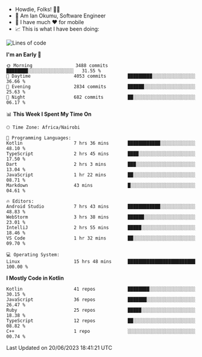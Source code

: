 
* Howdie, Folks! 👋🤓
* 🤪 Am Ian Okumu, Software Engineer
* 📱 I have much ❤️ for mobile
* 📈 This is what I have been doing:
  
<!-- <a href="https://otsembo.github.io/OtsemboPortfolio/" style="margin-right:.5%; margin-top=.5%;">
  <img align="center" src="https://github-readme-stats.vercel.app/api/top-langs/?username=otsembo&layout=compact" />
</a> -->

<!--START_SECTION:waka-->
![Lines of code](https://img.shields.io/badge/From%20Hello%20World%20I%27ve%20Written-8.2%20million%20lines%20of%20code-blue)

**I'm an Early 🐤** 

```text
🌞 Morning                3488 commits        ████████░░░░░░░░░░░░░░░░░   31.55 % 
🌆 Daytime                4053 commits        █████████░░░░░░░░░░░░░░░░   36.66 % 
🌃 Evening                2834 commits        ██████░░░░░░░░░░░░░░░░░░░   25.63 % 
🌙 Night                  682 commits         ██░░░░░░░░░░░░░░░░░░░░░░░   06.17 % 
```


📊 **This Week I Spent My Time On** 

```text
🕑︎ Time Zone: Africa/Nairobi

💬 Programming Languages: 
Kotlin                   7 hrs 36 mins       ████████████░░░░░░░░░░░░░   48.10 % 
TypeScript               2 hrs 45 mins       ████░░░░░░░░░░░░░░░░░░░░░   17.50 % 
Dart                     2 hrs 3 mins        ███░░░░░░░░░░░░░░░░░░░░░░   13.04 % 
JavaScript               1 hr 22 mins        ██░░░░░░░░░░░░░░░░░░░░░░░   08.71 % 
Markdown                 43 mins             █░░░░░░░░░░░░░░░░░░░░░░░░   04.61 % 

🔥 Editors: 
Android Studio           7 hrs 43 mins       ████████████░░░░░░░░░░░░░   48.83 % 
WebStorm                 3 hrs 38 mins       ██████░░░░░░░░░░░░░░░░░░░   23.01 % 
IntelliJ                 2 hrs 55 mins       █████░░░░░░░░░░░░░░░░░░░░   18.46 % 
VS Code                  1 hr 32 mins        ██░░░░░░░░░░░░░░░░░░░░░░░   09.70 % 

💻 Operating System: 
Linux                    15 hrs 48 mins      █████████████████████████   100.00 % 
```

**I Mostly Code in Kotlin** 

```text
Kotlin                   41 repos            ████████░░░░░░░░░░░░░░░░░   30.15 % 
JavaScript               36 repos            ███████░░░░░░░░░░░░░░░░░░   26.47 % 
Ruby                     25 repos            █████░░░░░░░░░░░░░░░░░░░░   18.38 % 
TypeScript               12 repos            ██░░░░░░░░░░░░░░░░░░░░░░░   08.82 % 
C++                      1 repo              ░░░░░░░░░░░░░░░░░░░░░░░░░   00.74 % 
```




 Last Updated on 20/06/2023 18:41:21 UTC
<!--END_SECTION:waka-->

<br />
<br />
<br />
<br />
<br />
  
  </div>
<!---
otsembo/otsembo is a ✨ special ✨ repository because its `README.md` (this file) appears on your GitHub profile.
You can click the Preview link to take a look at your changes.
--->
